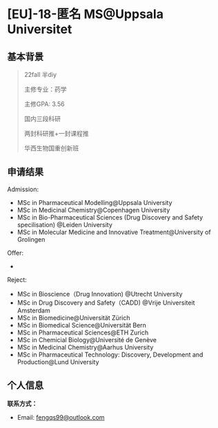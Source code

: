 # \[EU\]-18-匿名 MS@Uppsala Universitet

## 基本背景

>22fall 半diy
>
>主修专业：药学
>
>主修GPA: 3.56
>
>国内三段科研
>
>两封科研推+一封课程推
>
>华西生物国重创新班

## 申请结果

Admission:

+ MSc in Pharmaceutical Modelling@Uppsala University 
+ MSc in Medicinal Chemistry@Copenhagen University 
+ MSc in Bio-Pharmaceutical Sciences (Drug Discovery and Safety specilisation) @Leiden University 
+ MSc in Molecular Medicine and Innovative Treatment@University of Grolingen 

Offer:

+  

Reject:

+ MSc in Bioscience（Drug Innovation) @Utrecht University   
+ MSc in Drug Discovery and Safety（CADD) @Vrije Universiteit Amsterdam  
+ MSc in Biomedicine@Universität Zürich
+ MSc in Biomedical Science@Universität Bern 
+ MSc in Pharmaceutical Sciences@ETH Zurich
+ MSc in Chemicial Biology@Université de Genève
+ MSc in Medicinal Chemistry@Aarhus University
+ MSc in Pharmaceutical Technology: Discovery, Development and Production@Lund University 

## 个人信息

**联系方式：**

+ Email: fengqs99@outlook.com
